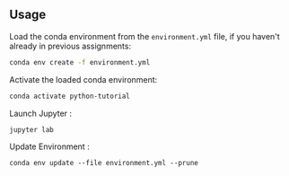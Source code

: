 
## Usage


Load the conda environment from the `environment.yml` file, if you haven't already in previous assignments:

```sh
conda env create -f environment.yml
```

Activate the loaded conda environment:

```sh
conda activate python-tutorial
```

Launch Jupyter :

```shell
jupyter lab
```

Update Environment :

```shell
conda env update --file environment.yml --prune
```